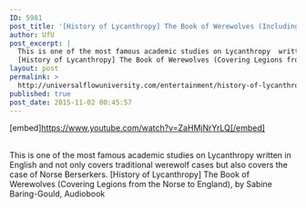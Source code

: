 ```yaml
---
ID: 5981
post_title: '[History of Lycanthropy] The Book of Werewolves (Including the Case of Norse Berserkers)'
author: UfU
post_excerpt: |
  This is one of the most famous academic studies on Lycanthropy  written in English and not only covers traditional werewolf cases but also covers the case of Norse Berserkers.
  [History of Lycanthropy] The Book of Werewolves (Covering Legions from the Norse to England), by Sabine Baring-Gould, Audiobook
layout: post
permalink: >
  http://universalflowuniversity.com/entertainment/history-of-lycanthropy-the-book-of-werewolves-including-the-case-of-norse-berserkers/
published: true
post_date: 2015-11-02 00:45:57
---
```

[embed]https://www.youtube.com/watch?v=ZaHMjNrYrLQ[/embed]</br></br>
<p>This is one of the most famous academic studies on Lycanthropy  written in English and not only covers traditional werewolf cases but also covers the case of Norse Berserkers.
[History of Lycanthropy] The Book of Werewolves (Covering Legions from the Norse to England), by Sabine Baring-Gould, Audiobook</p>